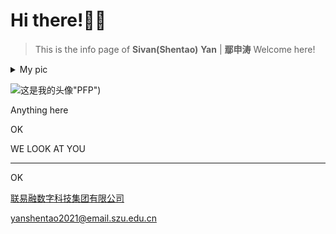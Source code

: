 # Hi there!🥹😝
> This is the info page of **Sivan(Shentao)** **Yan** | **鄢申涛**
Welcome here!

<details close>
<summary>My pic </summary>
<picture>
  <source media="(prefers-color-scheme: dark)" srcset="https://s2.loli.net/2024/08/05/sfnQlUOM6kDNowg.jpg">
  <source media="(prefers-color-scheme: light)" srcset="https://s2.loli.net/2024/08/05/sfnQlUOM6kDNowg.jpg">
  <img alt="Shows an illustrated sun in light mode and a moon with stars in dark mode." src="https://s2.loli.net/2024/08/05/sfnQlUOM6kDNowg.jpg">
</picture>
</details>

![这是我的头像](https://s2.loli.net/2024/08/05/sfnQlUOM6kDNowg.jpg)"PFP")

Anything here

OK

WE LOOK AT YOU

***

OK

[联易融数字科技集团有限公司](https://www.linklogis.com/ "国内头部的供应链金融科技解决方案提供商")

<yanshentao2021@email.szu.edu.cn>


